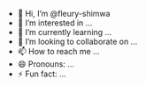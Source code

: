   - 👋 Hi, I’m @fleury-shimwa
- 👀 I’m interested in ...
- 🌱 I’m currently learning ...
- 💞️ I’m looking to collaborate on ...
- 📫 How to reach me ...
- 😄 Pronouns: ...
- ⚡ Fun fact: ...

<!---
fleury-shimwa/fleury-shimwa is a ✨ special ✨ repository because its `README.md` (this file) appears on your GitHub profile.
You can click the Preview link to take a look at your changes.
--->
